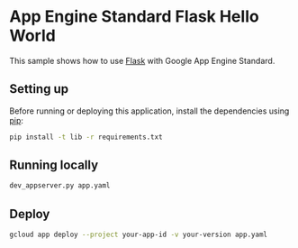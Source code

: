 # App Engine Standard Flask Hello World

This sample shows how to use [Flask](http://flask.pocoo.org/) with Google App Engine Standard.

## Setting up

Before running or deploying this application, install the dependencies using [pip](http://pip.readthedocs.io/en/stable/):

``` bash
pip install -t lib -r requirements.txt
```

## Running locally

``` bash
dev_appserver.py app.yaml
```

## Deploy

``` bash
gcloud app deploy --project your-app-id -v your-version app.yaml
```
